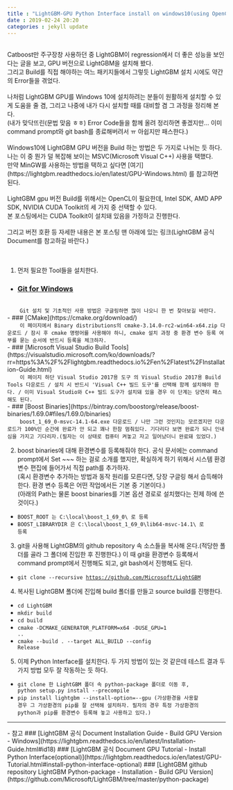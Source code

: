 ```yaml
---
title : "LightGBM-GPU Python Interface install on windows10(using OpenCL, Boost, CMake, and VS Build Tools, OpenCL by CUDA Toolkit)"
date : 2019-02-24 20:20
categories : jekyll update
---
```

<br/>
Catboost만 주구장창 사용하던 중 LightGBM이 regression에서 더 좋은 성능을 보인다는 글을 보고, GPU 버전으로 LightGBM을 설치해 봤다.<br/>
그리고 Build를 직접 해야하는 여느 패키지들에서 그렇듯 LightGBM 설치 시에도 약간의 Error들을 겪었다.<br/>
<br/>
나처럼 LightGBM GPU를 Windows 10에 설치하려는 분들이 원활하게 설치할 수 있게 도움을 줄 겸, 
그리고 나중에 내가 다시 설치할 때를 대비할 겸 그 과정을 정리해 본다.<br/>
(내가 맞닥뜨린(문법 맞음 ㅎㅎ) Error Code들을 함께 올려 정리하면 좋겠지만... 이미 command prompt와 git bash를 종료해버려서 ㅠ 아쉽지만 패스한다.)<br/>
<br/>
Windows10에 LightGBM GPU 버전을 Build 하는 방법은 두 가지로 나뉘는 듯 하다.<br/>
나는 이 중 뭔가 덜 복잡해 보이는 MSVC(Microsoft Visual C++) 사용을 택했다.<br/>
만약 MinGW를 사용하는 방법을 택하고 싶다면 [여기](https://lightgbm.readthedocs.io/en/latest/GPU-Windows.html) 를 참고하면 된다.<br/>
<br/>
LightGBM gpu 버전 Build를 위해서는 OpenCL이 필요한데, Intel SDK, AMD APP SDK, NVIDIA CUDA Toolkit의 세 가지 중 선택할 수 있다.<br/>
본 포스팅에서는 CUDA Toolkit이 설치돼 있음을 가정하고 진행한다.<br/>
<br/>
그리고 버전 호환 등 자세한 내용은 본 포스팅 맨 아래에 있는 링크(LightGBM 공식 Document를 참고하길 바란다.)<br/>
<br/>
<br/>

1. 먼저 필요한 Tool들을 설치한다.
- ### [Git for Windows](https://git-scm.com/download/win)
<code>
	Git 설치 및 기초적인 사용 방법은 구글링하면 많이 나오니 한 번 찾아보길 바란다.
</code>
- ### [CMake](https://cmake.org/download/)
<code>
	이 페이지에서 Binary distributions의 cmake-3.14.0-rc2-win64-x64.zip 다운로드 / 잠시 후 cmake 명령어를 사용해야 하니, cmake 설치 과정 중 환경 변수 등록 여부를 묻는 순서에 반드시 등록을 체크하자.
</code>
- ### [Microsoft Visual Studio Build Tools](https://visualstudio.microsoft.com/ko/downloads/?rr=https%3A%2F%2Flightgbm.readthedocs.io%2Fen%2Flatest%2FInstallation-Guide.html)
<code>
	이 페이지 하단 Visual Studio 2017용 도구 의 Visual Studio 2017용 Build Tools 다운로드 / 설치 시 반드시 'Visual C++ 빌드 도구'를 선택해 함께 설치해야 한다. / 이미 Visual Studio와 C++ 빌드 도구가 설치돼 있을 경우 이 단계는 당연히 패스해도 된다.
</code>
- ### [Boost Binaries](https://bintray.com/boostorg/release/boost-binaries/1.69.0#files/1.69.0/binaries)
<code>
	boost_1_69_0-msvc-14.1-64.exe 다운로드 / 나만 그런 것인지는 모르겠지만 다운로드가 100%인 순간에 완료가 안 되고 꽤나 한참 멈춰있다. 기다리다 보면 완료가 되니 인내심을 가지고 기다리자.(필자는 이 상태로 컴퓨터 켜놓고 자고 일어났더니 완료돼 있었다.)
</code>

2. boost binaries에 대해 환경변수를 등록해줘야 한다. 공식 문서에는 command prompt에서 Set ~~~ 하는 걸로 소개를 했지만, 확실하게 하기 위해서 시스템 환경 변수 편집에 들어가서 직접 path를 추가하자.</br>
(혹시 환경변수 추가하는 방법과 동작 원리를 모른다면, 당장 구글링 해서 습득해야 한다. 환경 변수 등록은 어떤 작업에서든 기본 중 기본이다.)</br>
(아래의 Path는 물론 boost binaries를 기본 옵션 경로로 설치했다는 전제 하에 쓴 것이다.)
- <code>BOOST_ROOT 는 C:\local\boost_1_69_0\ 로 등록</code>
- <code>BOOST_LIBRARYDIR 은 C:\local\boost_1_69_0\lib64-msvc-14.1\ 로 등록</code>

3. git을 사용해 LightGBM의 github repository 속 소스들을 복사해 온다.(적당한 폴더를 골라 그 폴더에 진입한 후 진행한다.) 이 때 git을 환경변수 등록해서 command prompt에서 진행해도 되고, git bash에서 진행해도 된다.
- <code>git clone --recursive https://github.com/Microsoft/LightGBM</code>

4. 복사된 LightGBM 폴더에 진입해 build 폴더를 만들고 source build를 진행한다.
- <code>cd LightGBM</code>
- <code>mkdir build</code>
- <code>cd build</code>
- <code>cmake -DCMAKE_GENERATOR_PLATFORM=x64 -DUSE_GPU=1 ..</code>
- <code>cmake --build . --target ALL_BUILD --config Release</code>

5. 이제 Python Interface를 설치한다. 두 가지 방법이 있는 것 같은데 테스트 결과 두 가지 방법 모두 잘 작동하는 듯 하다.
- <code>git clone 한 LightGBM 폴더 속 python-package 폴더로 이동 후, python setup.py install --precompile</code>
- <code>pip install lightgbm --install-option=--gpu
(가상환경을 사용할 경우 그 가상환경의 pip를 잘 선택해 설치하자. 필자의 경우 특정 가상환경의 python과 pip를 환경변수 등록해 놓고 사용하고 있다.)</code>

<hr />
- 참고
### [LightGBM 공식 Document Installation Guide - Build GPU Version - Windows](https://lightgbm.readthedocs.io/en/latest/Installation-Guide.html#id18)
### [LightGBM 공식 Document GPU Tutorial - Install Python Interface(optional)](https://lightgbm.readthedocs.io/en/latest/GPU-Tutorial.html#install-python-interface-optional)
### [LightGBM github repository LightGBM Python-package - Installation - Build GPU Version](https://github.com/Microsoft/LightGBM/tree/master/python-package)